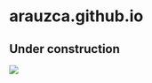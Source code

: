 # arauzca.github.io

## Under construction
![](https://octodex.github.com/images/constructocat2.jpg)
